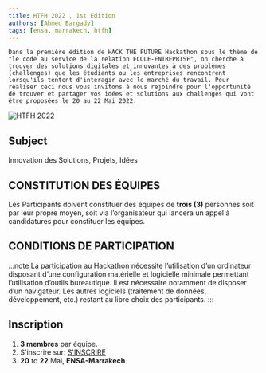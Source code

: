 ```yaml
---
title: HTFH 2022 , 1st Edition
authors: [Ahmed Bargady]
tags: [ensa, marrakech, htfh]
---
```


`Dans la première édition de HACK THE FUTURE Hackathon sous le thème de "le code au service de la relation ECOLE-ENTREPRISE", on cherche à trouver des solutions digitales et innovantes à des problèmes (challenges) que les étudiants ou les entreprises rencontrent lorsqu'ils tentent d'interagir avec le marché du travail. Pour réaliser ceci nous vous invitons à nous rejoindre pour l'opportunité de trouver et partager vos idées et solutions aux challenges qui vont être proposées le 20 au 22 Mai 2022.`

![HTFH 2022](https://user-images.githubusercontent.com/88542574/166820514-90e27365-7e2e-4446-9be1-4d3b754acb8c.jpeg)

## Subject

Innovation des Solutions, Projets, Idées

## CONSTITUTION DES ÉQUIPES

Les Participants doivent constituer des équipes de **trois (3)** personnes soit par leur propre moyen, soit via l’organisateur qui lancera un appel à candidatures pour constituer les équipes.

## CONDITIONS DE PARTICIPATION

:::note
La participation au Hackathon nécessite l’utilisation d’un ordinateur disposant d’une configuration matérielle et logicielle minimale permettant l’utilisation d’outils bureautique. Il est nécessaire notamment de disposer d’un navigateur. Les autres logiciels (traitement de données, développement, etc.) restant au libre choix des participants.
:::

## Inscription

1. **3 membres** par équipe.
2. S'inscrire sur: [S'INSCRIRE](https://docs.google.com/forms/d/e/1FAIpQLSfQ4D_hYojnrjo5XhS4pYYPFUvv2kjKUt7CQs-9VKC29FQxpA/viewform)
3. **20** to **22** Mai, **ENSA-Marrakech**.
